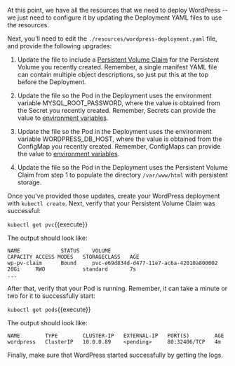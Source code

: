At this point, we have all the resources that we need to deploy WordPress -- we just need to configure it by updating the Deployment YAML files to use the resources.

Next, you'll need to edit the `./resources/wordpress-deployment.yaml` file, and provide the following upgrades:

1. Update the file to include a [Persistent Volume Claim](https://kubernetes.io/docs/tasks/configure-pod-container/configure-persistent-volume-storage/) for the Persistent Volume you recently created. Remember, a single manifest YAML file can contain multiple object descriptions, so just put this at the top before the Deployment.

2. Update the file so the Pod in the Deployment uses the environment variable MYSQL_ROOT_PASSWORD, where the value is obtained from the Secret you recently created. Remember, Secrets can provide the value to [environment variables](https://kubernetes.io/docs/concepts/configuration/secret/).

3. Update the file so the Pod in the Deployment uses the environment variable WORDPRESS_DB_HOST, where the value is obtained from the ConfigMap you recently created. Remember, ConfigMaps can provide the value to [environment variables](https://kubernetes.io/docs/tasks/configure-pod-container/configure-pod-configmap/).

4. Update the file so the Pod in the Deployment uses the Persistent Volume Claim from step 1 to populate the directory `/var/www/html` with persistent storage.

Once you've provided those updates, create your WordPress deployment with `kubectl create`. Next, verify that your Persistent Volume Claim was successful:

`kubectl get pvc`{{execute}}

The output should look like:

```
NAME             STATUS    VOLUME                                     CAPACITY ACCESS MODES   STORAGECLASS   AGE
wp-pv-claim      Bound     pvc-e69d834d-d477-11e7-ac6a-42010a800002   20Gi     RWO            standard       7s
...
```

After that, verify that your Pod is running. Remember, it can take a minute or two for it to successfully start:

`kubectl get pods`{{execute}}

The output should look like:

```
NAME        TYPE        CLUSTER-IP   EXTERNAL-IP   PORT(S)        AGE
wordpress   ClusterIP   10.0.0.89    <pending>     80:32406/TCP   4m
```

Finally, make sure that WordPress started successfully by getting the logs.